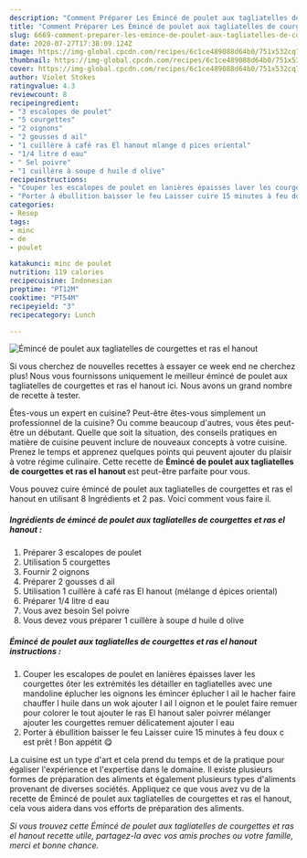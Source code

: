 ```yaml
---
description: "Comment Préparer Les Émincé de poulet aux tagliatelles de courgettes et ras el hanout"
title: "Comment Préparer Les Émincé de poulet aux tagliatelles de courgettes et ras el hanout"
slug: 6669-comment-preparer-les-emince-de-poulet-aux-tagliatelles-de-courgettes-et-ras-el-hanout
date: 2020-07-27T17:38:09.124Z
image: https://img-global.cpcdn.com/recipes/6c1ce489088d64b0/751x532cq70/emince-de-poulet-aux-tagliatelles-de-courgettes-et-ras-el-hanout-photo-principale-de-la-recette.jpg
thumbnail: https://img-global.cpcdn.com/recipes/6c1ce489088d64b0/751x532cq70/emince-de-poulet-aux-tagliatelles-de-courgettes-et-ras-el-hanout-photo-principale-de-la-recette.jpg
cover: https://img-global.cpcdn.com/recipes/6c1ce489088d64b0/751x532cq70/emince-de-poulet-aux-tagliatelles-de-courgettes-et-ras-el-hanout-photo-principale-de-la-recette.jpg
author: Violet Stokes
ratingvalue: 4.3
reviewcount: 8
recipeingredient:
- "3 escalopes de poulet"
- "5 courgettes"
- "2 oignons"
- "2 gousses d ail"
- "1 cuillère à café ras El hanout mlange d pices oriental"
- "1/4 litre d eau"
- " Sel poivre"
- "1 cuillère à soupe d huile d olive"
recipeinstructions:
- "Couper les escalopes de poulet en lanières épaisses laver les courgettes ôter les extrémités les détailler en tagliatelles avec une mandoline éplucher les oignons les émincer éplucher l ail le hacher faire chauffer l huile dans un wok ajouter l ail l oignon et le poulet faire remuer pour colorer le tout ajouter le ras El hanout saler poivrer mélanger ajouter les courgettes remuer délicatement ajouter l eau"
- "Porter à ébullition baisser le feu Laisser cuire 15 minutes à feu doux c est prêt ! Bon appétit 😋"
categories:
- Resep
tags:
- minc
- de
- poulet

katakunci: minc de poulet 
nutrition: 119 calories
recipecuisine: Indonesian
preptime: "PT12M"
cooktime: "PT54M"
recipeyield: "3"
recipecategory: Lunch

---
```



![Émincé de poulet aux tagliatelles de courgettes et ras el hanout](https://img-global.cpcdn.com/recipes/6c1ce489088d64b0/751x532cq70/emince-de-poulet-aux-tagliatelles-de-courgettes-et-ras-el-hanout-photo-principale-de-la-recette.jpg)

Si vous cherchez de nouvelles recettes à essayer ce week end ne cherchez plus! Nous vous fournissons uniquement le meilleur émincé de poulet aux tagliatelles de courgettes et ras el hanout ici. Nous avons un grand nombre de recette à tester.

Êtes-vous un expert en cuisine? Peut-être êtes-vous simplement un professionnel de la cuisine? Ou comme beaucoup d'autres, vous êtes peut-être un débutant. Quelle que soit la situation, des conseils pratiques en matière de cuisine peuvent inclure de nouveaux concepts à votre cuisine. Prenez le temps et apprenez quelques points qui peuvent ajouter du plaisir à votre régime culinaire. Cette recette de <strong> Émincé de poulet aux tagliatelles de courgettes et ras el hanout </strong> est peut-être parfaite pour vous.

<!--inarticleads1-->

Vous pouvez cuire émincé de poulet aux tagliatelles de courgettes et ras el hanout en utilisant 8 Ingrédients et 2 pas. Voici comment vous faire il.

##### Ingrédients de émincé de poulet aux tagliatelles de courgettes et ras el hanout :

1. Préparer 3 escalopes de poulet
1. Utilisation 5 courgettes
1. Fournir 2 oignons
1. Préparer 2 gousses d ail
1. Utilisation 1 cuillère à café ras El hanout (mélange d épices oriental)
1. Préparer 1/4 litre d eau
1. Vous avez besoin  Sel poivre
1. Vous devez vous préparer 1 cuillère à soupe d huile d olive




<!--inarticleads2-->

##### Émincé de poulet aux tagliatelles de courgettes et ras el hanout instructions :

1. Couper les escalopes de poulet en lanières épaisses laver les courgettes ôter les extrémités les détailler en tagliatelles avec une mandoline éplucher les oignons les émincer éplucher l ail le hacher faire chauffer l huile dans un wok ajouter l ail l oignon et le poulet faire remuer pour colorer le tout ajouter le ras El hanout saler poivrer mélanger ajouter les courgettes remuer délicatement ajouter l eau
1. Porter à ébullition baisser le feu Laisser cuire 15 minutes à feu doux c est prêt ! Bon appétit 😋




<!--inarticleads1-->

<p>
La cuisine est un type d'art et cela prend du temps et de la pratique pour égaliser l'expérience et l'expertise dans le domaine. Il existe plusieurs formes de préparation des aliments et également plusieurs types d'aliments provenant de diverses sociétés. Appliquez ce que vous avez vu de la recette de Émincé de poulet aux tagliatelles de courgettes et ras el hanout, cela vous aidera dans vos efforts de préparation des aliments.
</p>

<p>
<i>Si vous trouvez cette Émincé de poulet aux tagliatelles de courgettes et ras el hanout recette utile, partagez-la avec vos amis proches ou votre famille, merci et bonne chance.</i>
</p>
